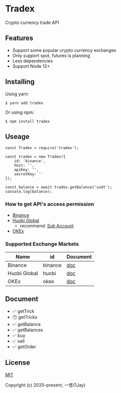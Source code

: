 # Tradex
Crypto currency trade API

## Features
* Support some popular crypto currency exchanges
* Only support spot, futures is planning
* Less dependencies
* Support Node 12+

## Installing
Using yarn:

```
$ yarn add tradex
```

Or using npm:

```
$ npm install tradex
```

## Useage

```
const Tradex = require('tradex');

const tradex = new Tradex({
    id: 'binance',
    host: '',
    apiKey: '',
    secretKey: ''
});

const balance = await tradex.getBalance('usdt');
console.log(balance);
```

### How to get API's access permission
* [Binance](https://www.binance.com/en/usercenter/settings/api-management)
* [Huobi Global](https://www.huobi.com/en-us/apikey/)
    * recommend: [Sub Account](https://account.huobi.com/en-us/subaccount/add)
* [OKEx](https://www.okex.com/account/users/myApi)

### Supported Exchange Markets

| Name | id | Document |
| ---- | ---- | ---- |
| Binance | binance | [doc](https://binance-docs.github.io/apidocs/spot/en/) |
| Huobi Global | huobi | [doc](https://huobiapi.github.io/docs/spot/v1/en/) |
| OKEx | okex | [doc](https://www.okex.com/docs/en/) |

## Document
* ✅ getTrick
* 🕐 getTricks
* ✅ getBalance
* ✅ getBalances
* ✅ buy
* ✅ sell
* ✅ getOrder

## License
[MIT](https://opensource.org/licenses/MIT)

Copyright (c) 2020-present, 一俢(1Jay)
